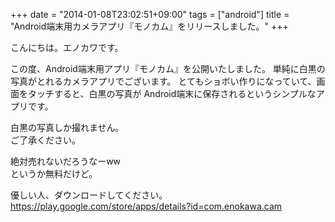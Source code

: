 +++
date = "2014-01-08T23:02:51+09:00"
tags = ["android"]
title = "Android端末用カメラアプリ『モノカム』をリリースしました。"
+++

こんにちは。エノカワです。

この度、Android端末用アプリ『モノカム』を公開いたしました。
単純に白黒の写真がとれるカメラアプリでございます。
とてもショボい作りになっていて、画面をタッチすると、白黒の写真が
Android端末に保存されるというシンプルなアプリです。



白黒の写真しか撮れません。  
ご了承ください。

絶対売れないだろうなーww  
というか無料だけど。

優しい人、ダウンロードしてください。  
https://play.google.com/store/apps/details?id=com.enokawa.cam
